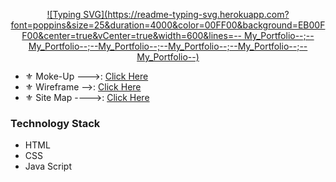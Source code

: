 <div align="center"> 
  
[![Typing SVG](https://readme-typing-svg.herokuapp.com?font=poppins&size=25&duration=4000&color=00FF00&background=EB00FF00&center=true&vCenter=true&width=600&lines=-- My_Portfolio--;--My_Portfolio--;--My_Portfolio--;--My_Portfolio--;--My_Portfolio--;--My_Portfolio--)](https://git.io/typing-svg)
</div>

- ⚜ Moke-Up --->: [Click Here](https://www.figma.com/file/ffQ5q5YVc6XALaeVmwrlFW/Awesome-slide?node-id=0%3A1&t=F83BfRCDOESkPq8O-0)
- ⚜ Wireframe -->: [Click Here](https://drive.google.com/file/d/1v5NdHPj3y0wTf7-El1vj7R3PFnjUkCIt/view?usp=sharing)
- ⚜ Site Map  ---->: [Click Here](https://www.gloomaps.com/3hgZYphaN3)


<H3>Technology Stack</H3>
<ul>
<li> HTML</li>
<li> CSS</li>
<li> Java Script</li>
</ul>
